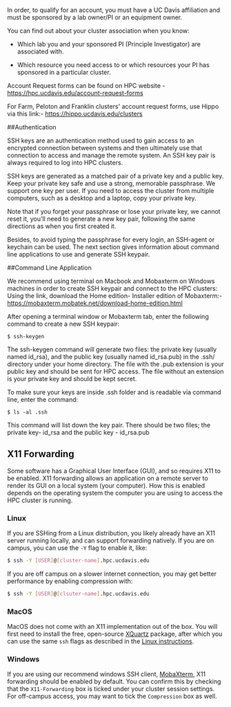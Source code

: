 In order, to qualify for an account, you must have a UC Davis affiliation and must be sponsored by a lab owner/PI or an equipment owner.

You can find out about your cluster association when you know:

- Which lab you and your sponsored PI (Principle Investigator) are associated with.

- Which resource you need access to or which resources your PI has sponsored in a particular cluster. 

Account Request forms can be found on HPC website - <https://hpc.ucdavis.edu/account-request-forms>

For Farm, Peloton and Franklin clusters' account request forms, use Hippo via this link:- <https://hippo.ucdavis.edu/clusters>

##Authentication

SSH keys are an authentication method used to gain access to an encrypted connection between systems and then ultimately use that connection to access and manage the remote system. An SSH key pair is always required to log 
into HPC clusters.

SSH keys are generated as a matched pair of a private key and a public key. Keep your private key safe and use a strong, memorable passphrase.
We support one key per user. If you need to access the cluster from multiple computers, such as a desktop and a laptop, copy your private key. 

Note that if you forget your passphrase or lose your private key, we cannot reset it, you'll need to generate a new key pair, following the same directions as when you first created it.

Besides, to avoid typing the passphrase for every login, an SSH-agent or keychain can be used. The next section gives information about command line applications to use and generate SSH keypair.

##Command Line Application

We recommend using terminal on Macbook and Mobaxterm on Windows machines in order to create SSH keypair and connect to the HPC clusters:
Using the link, download the Home edition- Installer edition of Mobaxterm:- <https://mobaxterm.mobatek.net/download-home-edition.html>

After opening a terminal window or Mobaxterm tab, enter the following command to create a new SSH keypair:

`$ ssh-keygen`

The ssh-keygen command will generate two files: the private key (usually named id_rsa), and the public key (usually named id_rsa.pub) in the .ssh/ directory under your home directory. The file with the .pub extension is 
your public key and should be sent for HPC access. The file without an extension is your private key and should be kept secret.

To make sure your keys are inside .ssh folder and is readable via command line, enter the command:

`$ ls -al .ssh`

This command will list down the key pair. There should be two files; the private key-  id_rsa and the public key - id_rsa.pub

## X11 Forwarding

Some software has a Graphical User Interface (GUI), and so requires X11 to be enabled.
X11 forwarding allows an application on a remote server to render its GUI on a local system (your computer).
How this is enabled depends on the operating system the computer you are using to access the HPC cluster is running.

### Linux

If you are SSHing from a Linux distribution, you likely already have an X11 server running locally, and can support forwarding natively.
If you are on campus, you can use the `-Y` flag to enable it, like:

```bash
$ ssh -Y [USER]@[cluster-name].hpc.ucdavis.edu
```

If you are off campus on a slower internet connection, you may get better performance by enabling compression with:

```bash
$ ssh -Y [USER]@[clsuter-name].hpc.ucdavis.edu
```

### MacOS

MacOS does not come with an X11 implementation out of the box.
You will first need to install the free, open-source [XQuartz](https://www.xquartz.org/) package, after which you can use the same `ssh` flags as described in the [Linux instructions](access.md#linux).

### Windows

If you are using our recommend windows SSH client, [MobaXterm](https://mobaxterm.mobatek.net/), X11 forwarding should be enabled by default.
You can confirm this by checking that the `X11-Forwarding` box is ticked under your cluster session settings.
For off-campus access, you may want to tick the `Compression` box as well.
